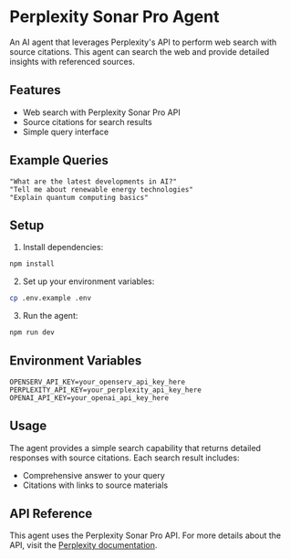 # Perplexity Sonar Pro Agent

An AI agent that leverages Perplexity's API to perform web search with source citations. This agent can search the web and provide detailed insights with referenced sources.

## Features

- Web search with Perplexity Sonar Pro API
- Source citations for search results
- Simple query interface

## Example Queries

```
"What are the latest developments in AI?"
"Tell me about renewable energy technologies"
"Explain quantum computing basics"
```

## Setup

1. Install dependencies:

```bash
npm install
```

2. Set up your environment variables:

```bash
cp .env.example .env
```

3. Run the agent:

```bash
npm run dev
```

## Environment Variables

```env
OPENSERV_API_KEY=your_openserv_api_key_here
PERPLEXITY_API_KEY=your_perplexity_api_key_here
OPENAI_API_KEY=your_openai_api_key_here
```

## Usage

The agent provides a simple search capability that returns detailed responses with source citations. Each search result includes:

- Comprehensive answer to your query
- Citations with links to source materials

## API Reference

This agent uses the Perplexity Sonar Pro API. For more details about the API, visit the [Perplexity documentation](https://docs.perplexity.ai/api-reference).
